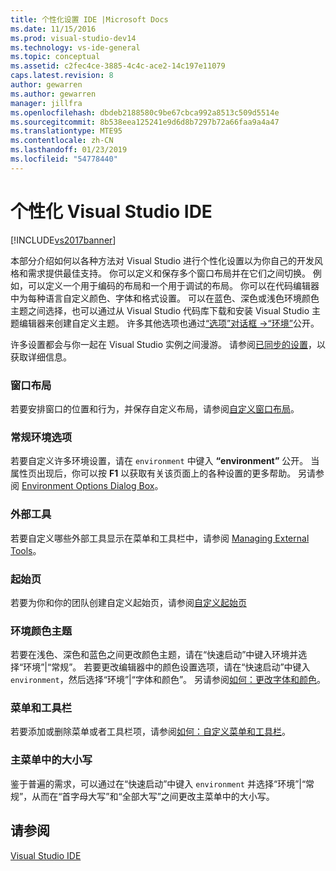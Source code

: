 ```yaml
---
title: 个性化设置 IDE |Microsoft Docs
ms.date: 11/15/2016
ms.prod: visual-studio-dev14
ms.technology: vs-ide-general
ms.topic: conceptual
ms.assetid: c2fec4ce-3885-4c4c-ace2-14c197e11079
caps.latest.revision: 8
author: gewarren
ms.author: gewarren
manager: jillfra
ms.openlocfilehash: dbdeb2188580c9be67cbca992a8513c509d5514e
ms.sourcegitcommit: 8b538eea125241e9d6d8b7297b72a66faa9a4a47
ms.translationtype: MTE95
ms.contentlocale: zh-CN
ms.lasthandoff: 01/23/2019
ms.locfileid: "54778440"
---
```

# <a name="personalizing-the-visual-studio-ide"></a>个性化 Visual Studio IDE
[!INCLUDE[vs2017banner](../includes/vs2017banner.md)]

本部分介绍如何以各种方法对 Visual Studio 进行个性化设置以为你自己的开发风格和需求提供最佳支持。 你可以定义和保存多个窗口布局并在它们之间切换。 例如，可以定义一个用于编码的布局和一个用于调试的布局。 你可以在代码编辑器中为每种语言自定义颜色、字体和格式设置。 可以在蓝色、深色或浅色环境颜色主题之间选择，也可以通过从 Visual Studio 代码库下载和安装 Visual Studio 主题编辑器来创建自定义主题。 许多其他选项也通过[“选项”对话框 ->“环境”](../ide/reference/environment-options-dialog-box.md)公开。

 许多设置都会与你一起在 Visual Studio 实例之间漫游。 请参阅[已同步的设置](../ide/synchronized-settings-in-visual-studio.md)，以获取详细信息。

### <a name="window-layouts"></a>窗口布局
 若要安排窗口的位置和行为，并保存自定义布局，请参阅[自定义窗口布局](../ide/customizing-window-layouts-in-visual-studio.md)。

### <a name="general-environment-options"></a>常规环境选项
 若要自定义许多环境设置，请在 `environment` 中键入 **“environment”** 公开。 当属性页出现后，你可以按  **F1** 以获取有关该页面上的各种设置的更多帮助。 另请参阅 [Environment Options Dialog Box](../ide/reference/environment-options-dialog-box.md)。

### <a name="external-tools"></a>外部工具
 若要自定义哪些外部工具显示在菜单和工具栏中，请参阅 [Managing External Tools](../ide/managing-external-tools.md)。

### <a name="start-page"></a>起始页
 若要为你和你的团队创建自定义起始页，请参阅[自定义起始页](../ide/customizing-the-start-page-for-visual-studio.md)

### <a name="environment-color-themes"></a>环境颜色主题
 若要在浅色、深色和蓝色之间更改颜色主题，请在“快速启动”中键入环境并选择“环境”&#124;“常规”。 若要更改编辑器中的颜色设置选项，请在“快速启动”中键入 `environment`，然后选择“环境”&#124;“字体和颜色”。 另请参阅[如何：更改字体和颜色](../ide/how-to-change-fonts-and-colors-in-visual-studio.md)。

### <a name="menus-and-toolbars"></a>菜单和工具栏
 若要添加或删除菜单或者工具栏项，请参阅[如何：自定义菜单和工具栏](../ide/how-to-customize-menus-and-toolbars-in-visual-studio.md)。

### <a name="main-menu-casing"></a>主菜单中的大小写
 鉴于普遍的需求，可以通过在“快速启动”中键入 `environment` 并选择“环境”&#124;“常规”，从而在“首字母大写”和“全部大写”之间更改主菜单中的大小写。

## <a name="see-also"></a>请参阅
 [Visual Studio IDE](../ide/visual-studio-ide.md)
